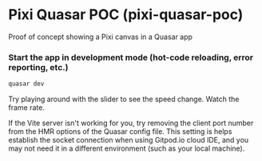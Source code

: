 # Pixi Quasar POC (pixi-quasar-poc)

Proof of concept showing a Pixi canvas in a Quasar app

### Start the app in development mode (hot-code reloading, error reporting, etc.)
```bash
quasar dev
```

Try playing around with the slider to see the speed change. Watch the frame rate.

If the Vite server isn't working for you, try removing the client port number from the HMR options of the Quasar config file. This setting is helps establish the socket connection when using Gitpod.io cloud IDE, and you may not need it in a different environment (such as your local machine).
